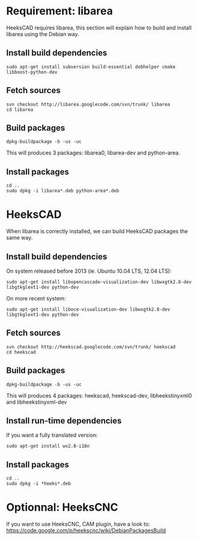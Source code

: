 # Requirement: libarea #
HeeksCAD requires libarea, this section will explain how to build and install libarea using the Debian way.

## Install build dependencies ##
```
sudo apt-get install subversion build-essential debhelper cmake libboost-python-dev
```

## Fetch sources ##
```
svn checkout http://libarea.googlecode.com/svn/trunk/ libarea
cd libarea
```

## Build packages ##

```
dpkg-buildpackage -b -us -uc
```

This will produces 3 packages: libarea0, libarea-dev and python-area.

## Install packages ##
```
cd ..
sudo dpkg -i libarea*.deb python-area*.deb
```

# HeeksCAD #
When libarea is correctly installed, we can build HeeksCAD packages the same way.

## Install build dependencies ##
On system released before 2013 (ie. Ubuntu 10.04 LTS, 12.04 LTS):
```
sudo apt-get install libopencascade-visualization-dev libwxgtk2.8-dev libgtkglext1-dev python-dev
```

On more recent system:
```
sudo apt-get install liboce-visualization-dev libwxgtk2.8-dev libgtkglext1-dev python-dev
```

## Fetch sources ##

```
svn checkout http://heekscad.googlecode.com/svn/trunk/ heekscad
cd heekscad
```

## Build packages ##

```
dpkg-buildpackage -b -us -uc
```

This will produces 4 packages: heekscad, heekscad-dev, libheekstinyxml0 and libheekstinyxml-dev

## Install run-time dependencies ##
If you want a fully translated version:
```
sudo apt-get install wx2.8-i18n
```

## Install packages ##
```
cd ..
sudo dpkg -i *heeks*.deb
```

# Optionnal: HeeksCNC #
If you want to use HeeksCNC, CAM plugin, have a look to:
https://code.google.com/p/heekscnc/wiki/DebianPackagesBuild